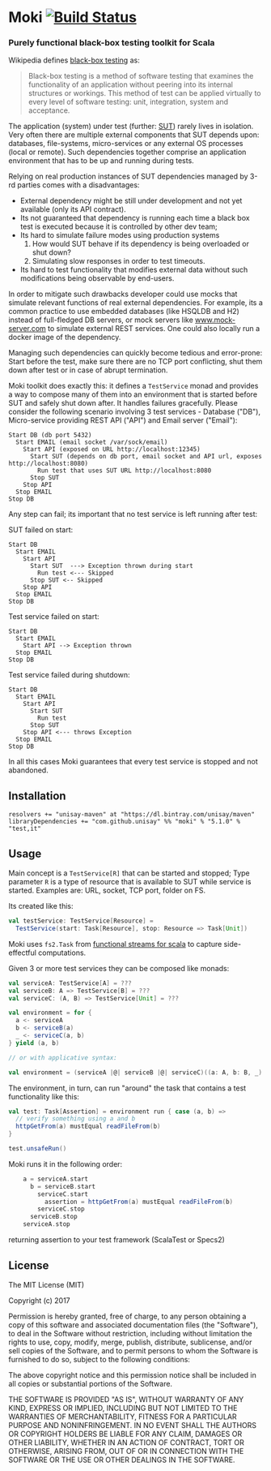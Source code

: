 Moki [![Build Status](https://travis-ci.org/Unisay/moki.svg?branch=master)](https://travis-ci.org/Unisay/moki)
====
### Purely functional black-box testing toolkit for Scala

Wikipedia defines [black-box testing](https://en.wikipedia.org/wiki/Black-box_testing) as:

> Black-box testing is a method of software testing that examines the functionality of an application without peering into its internal structures or workings. This method of test can be applied virtually to every level of software testing: unit, integration, system and acceptance. 

The application (system) under test (further: [SUT](https://en.wikipedia.org/wiki/System_under_test)) rarely lives in isolation. Very often there are multiple external components that SUT depends upon: databases, file-systems, micro-services or any external OS processes (local or remote). Such dependencies together comprise an application environment that has to be up and running during tests. 

Relying on real production instances of SUT dependencies managed by 3-rd parties comes with a disadvantages:

* External dependency might be still under development and not yet available (only its API contract).
* Its not guaranteed that dependency is running each time a black box test is executed because it is controlled by other dev team;
* Its hard to simulate failure modes using production systems
    1. How would SUT behave if its dependency is being overloaded or shut down?
    1. Simulating slow responses in order to test timeouts. 
* Its hard to test functionality that modifies external data without such modifications being observable by end-users.

In order to mitigate such drawbacks developer could use mocks that simulate relevant functions of real external dependencies. For example, its a common practice to use embedded databases (like HSQLDB and H2) instead of full-fledged DB servers, or mock servers like www.mock-server.com to simulate external REST services. One could also locally run a docker image of the dependency.
 
 Managing such dependencies can quickly become tedious and error-prone: Start before the test, make sure there are no TCP port conflicting, shut them down after test or in case of abrupt termination.
 
 Moki toolkit does exactly this: it defines a `TestService` monad and provides a way to compose many of them into an environment that is started before SUT and safely shut down after. It handles failures gracefully. Please consider the following scenario involving 3 test services - Database ("DB"), Micro-service providing REST API ("API") and Email server ("Email"):

```
Start DB (db port 5432)
  Start EMAIL (email socket /var/sock/email)
    Start API (exposed on URL http://localhost:12345)
      Start SUT (depends on db port, email socket and API url, exposes http://localhost:8080)
        Run test that uses SUT URL http://localhost:8080
      Stop SUT
    Stop API
  Stop EMAIL
Stop DB
```

Any step can fail; its important that no test service is left running after test:

SUT failed on start:
```
Start DB
  Start EMAIL
    Start API
      Start SUT  ---> Exception thrown during start
        Run test <--- Skipped
      Stop SUT <-- Skipped
    Stop API 
  Stop EMAIL
Stop DB
```

Test service failed on start:
```
Start DB
  Start EMAIL
    Start API --> Exception thrown
  Stop EMAIL
Stop DB
```

Test service failed during shutdown:
```
Start DB
  Start EMAIL
    Start API
      Start SUT
        Run test
      Stop SUT
    Stop API <--- throws Exception 
  Stop EMAIL 
Stop DB
```

In all this cases Moki guarantees that every test service is stopped and not abandoned.

## Installation

```
resolvers += "unisay-maven" at "https://dl.bintray.com/unisay/maven"
libraryDependencies += "com.github.unisay" %% "moki" % "5.1.0" % "test,it"
```
## Usage

Main concept is a `TestService[R]` that can be started and stopped; Type parameter `R` is a type of resource that is available to SUT while service is started. Examples are: URL, socket, TCP port, folder on FS.

Its created like this:
```scala
val testService: TestService[Resource] = 
  TestService(start: Task[Resource], stop: Resource => Task[Unit])
```

Moki uses `fs2.Task` from [functional streams for scala](https://github.com/functional-streams-for-scala/fs2) to capture side-effectful computations.


Given 3 or more test services they can be composed like monads:
```scala
val serviceA: TestService[A] = ???
val serviceB: A => TestService[B] = ???
val serviceC: (A, B) => TestService[Unit] = ???

val environment = for {
  a <- serviceA
  b <- serviceB(a)
  _ <- serviceC(a, b)
} yield (a, b)

// or with applicative syntax:

val environment = (serviceA |@| serviceB |@| serviceC)((a: A, b: B, _) => (a, b))
```
The environment, in turn, can run "around" the task that contains a test functionality like this:

```scala
val test: Task[Assertion] = environment run { case (a, b) => 
  // verify something using a and b
  httpGetFrom(a) mustEqual readFileFrom(b)
}

test.unsafeRun()
```

Moki runs it in the following order:

```scala
    a = serviceA.start
      b = serviceB.start
        serviceC.start
          assertion = httpGetFrom(a) mustEqual readFileFrom(b)
        serviceC.stop
      serviceB.stop
    serviceA.stop
```
returning assertion to your test framework (ScalaTest or Specs2)

## License

The MIT License (MIT)

Copyright (c) 2017

Permission is hereby granted, free of charge, to any person obtaining a copy
of this software and associated documentation files (the "Software"), to deal
in the Software without restriction, including without limitation the rights
to use, copy, modify, merge, publish, distribute, sublicense, and/or sell
copies of the Software, and to permit persons to whom the Software is
furnished to do so, subject to the following conditions:

The above copyright notice and this permission notice shall be included in all
copies or substantial portions of the Software.

THE SOFTWARE IS PROVIDED "AS IS", WITHOUT WARRANTY OF ANY KIND, EXPRESS OR
IMPLIED, INCLUDING BUT NOT LIMITED TO THE WARRANTIES OF MERCHANTABILITY,
FITNESS FOR A PARTICULAR PURPOSE AND NONINFRINGEMENT. IN NO EVENT SHALL THE
AUTHORS OR COPYRIGHT HOLDERS BE LIABLE FOR ANY CLAIM, DAMAGES OR OTHER
LIABILITY, WHETHER IN AN ACTION OF CONTRACT, TORT OR OTHERWISE, ARISING FROM,
OUT OF OR IN CONNECTION WITH THE SOFTWARE OR THE USE OR OTHER DEALINGS IN THE
SOFTWARE.
